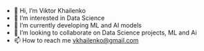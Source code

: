 - 👋 Hi, I’m Viktor Khailenko
- 👀 I’m interested in Data Science
- 🌱 I’m currently developing ML and AI models
- 💞️ I’m looking to collaborate on Data Science projects, ML and Ai
- 📫 How to reach me vkhailenko@gmail.com

<!---
VKhailenko/VKhailenko is a ✨ special ✨ repository because its `README.md` (this file) appears on your GitHub profile.
You can click the Preview link to take a look at your changes.
--->
